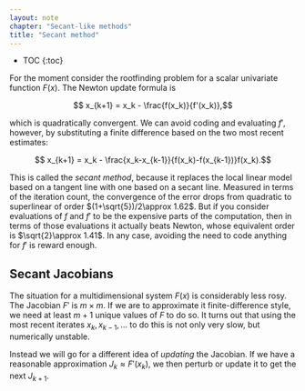 ```yaml
---
layout: note
chapter: "Secant-like methods"
title: "Secant method"
---
```

* TOC
{:toc}

For the moment consider the rootfinding problem for a scalar univariate function $F(x)$. The Newton update formula is 

$$ x_{k+1} = x_k - \frac{f(x_k)}{f'(x_k)},$$

which is quadratically convergent. We can avoid coding and evaluating $f'$, however, by substituting a finite difference based on the two most recent estimates:

$$ x_{k+1} = x_k - \frac{x_k-x_{k-1}}{f(x_k)-f(x_{k-1})}f(x_k).$$

This is called the *secant method*, because it replaces the local linear model based on a tangent line with one based on a secant line. Measured in terms of the iteration count, the convergence of the error drops from quadratic to superlinear of order $(1+\sqrt{5})/2\approx 1.62$. But if you consider evaluations of $f$ and $f'$ to be the expensive parts of the computation, then in terms of those evaluations it actually beats Newton, whose equivalent order is $\sqrt{2}\approx 1.41$. In any case, avoiding the need to code anything for $f'$ is reward enough.

## Secant Jacobians

The situation for a multidimensional system $F(x)$ is considerably less rosy. The Jacobian $F'$ is $m\times m$. If we are to approximate it finite-difference style, we need at least $m+1$ unique values of $F$ to do so. It turns out that using the most recent iterates $x_k,x_{k-1},\ldots$ to do this is not only very slow, but numerically unstable. 

Instead we will go for a different idea of *updating* the Jacobian. If we have a reasonable approximation $J_{k}\approx F'(x_{k})$, we then perturb or update it to get the next $J_{k+1}$. 
